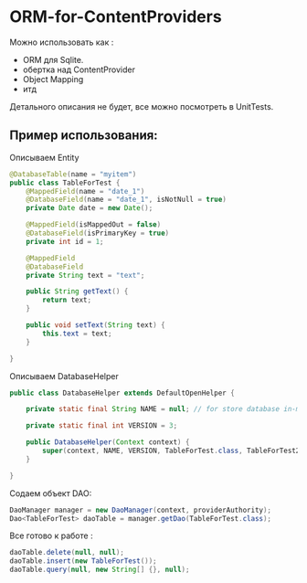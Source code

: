 # ORM-for-ContentProviders

Можно использовать как :
 - ORM для Sqlite.
 - обертка над ContentProvider
 - Object Mapping
 - итд
 
 
 Детального описания не будет, все можно посмотреть в UnitTests.
 
## Пример использования:
Описываем Entity 
```java
@DatabaseTable(name = "myitem")
public class TableForTest {
    @MappedField(name = "date_1")
    @DatabaseField(name = "date_1", isNotNull = true)
    private Date date = new Date();

    @MappedField(isMappedOut = false)
    @DatabaseField(isPrimaryKey = true)
    private int id = 1;

    @MappedField
    @DatabaseField
    private String text = "text";

    public String getText() {
        return text;
    }

    public void setText(String text) {
        this.text = text;
    }

}
```


 Описываем DatabaseHelper 
```java
public class DatabaseHelper extends DefaultOpenHelper {

    private static final String NAME = null; // for store database in-memory.

    private static final int VERSION = 3;

    public DatabaseHelper(Context context) {
        super(context, NAME, VERSION, TableForTest.class, TableForTest2.class);
    }

}
```

 Содаем объект DAO:

```java
DaoManager manager = new DaoManager(context, providerAuthority);
Dao<TableForTest> daoTable = manager.getDao(TableForTest.class);
```

Все готово к работе :
```java
daoTable.delete(null, null);
daoTable.insert(new TableForTest());
daoTable.query(null, new String[] {}, null);
```
        
